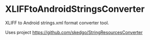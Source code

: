 # XLIFFtoAndroidStringsConverter

XLIFF to Android strings.xml format converter tool.

Uses project https://github.com/skedgo/StringResourcesConverter
